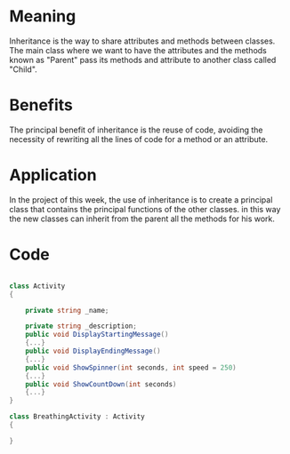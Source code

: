 # Meaning

Inheritance is the way to share attributes and methods between classes.  The main class where we want to have the attributes and the methods known as "Parent" pass its methods and attribute to another class called "Child".

# Benefits

The principal benefit of inheritance is the reuse of code, avoiding the necessity of rewriting all the lines of code for a method or an attribute.

# Application

In the project of this week, the use of inheritance is to create a principal class that contains the principal functions of the other classes. in this way the new classes can inherit from the parent all the methods for his work.

# Code

```csharp

class Activity
{

    private string _name;

    private string _description;
    public void DisplayStartingMessage()
    {...}
    public void DisplayEndingMessage()
    {...}
    public void ShowSpinner(int seconds, int speed = 250)
    {...}
    public void ShowCountDown(int seconds)
    {...}
}

class BreathingActivity : Activity
{

}

```
